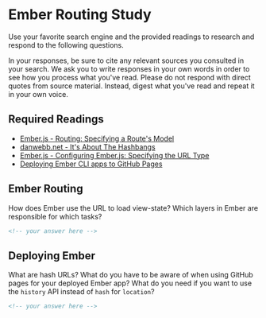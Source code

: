 # Ember Routing Study

Use your favorite search engine and the provided readings to research and
respond to the following questions.

In your responses, be sure to cite any relevant sources you consulted in your
search. We ask you to write responses in your own words in order to see how you
process what you've read. Please do not respond with direct quotes from source
material. Instead, digest what you've read and repeat it in your own voice.

## Required Readings

-   [Ember.js - Routing: Specifying a Route's Model](https://guides.emberjs.com/v2.4.0/routing/specifying-a-routes-model/)
-   [danwebb.net - It's About The Hashbangs](http://danwebb.net/2011/5/28/it-is-about-the-hashbangs)
-   [Ember.js - Configuring Ember.js: Specifying the URL Type](https://guides.emberjs.com/v2.4.0/configuring-ember/specifying-url-type/)
-   [Deploying Ember CLI apps to GitHub Pages](http://osxi.github.io/ember/github/git/2015/09/22/ember-cli-apps-on-github-pages.html)

## Ember Routing

How does Ember use the URL to load view-state? Which layers in Ember are
responsible for which tasks?

```md
<!-- your answer here -->
```

## Deploying Ember

What are hash URLs? What do you have to be aware of when using GitHub pages for
your deployed Ember app? What do you need if you want to use the `history` API
instead of `hash` for `location`?

```md
<!-- your answer here -->
```
